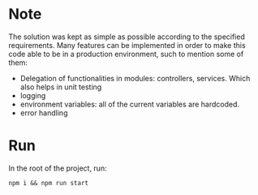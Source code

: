 # Note

The solution was kept as simple as possible according to the specified requirements.
Many features can be implemented in order to make this code able to be in a production environment,
such to mention some of them:

- Delegation of functionalities in modules: controllers, services. Which also helps in unit testing
- logging
- environment variables: all of the current variables are hardcoded.
- error handling

# Run

In the root of the project, run:

```
npm i && npm run start
```